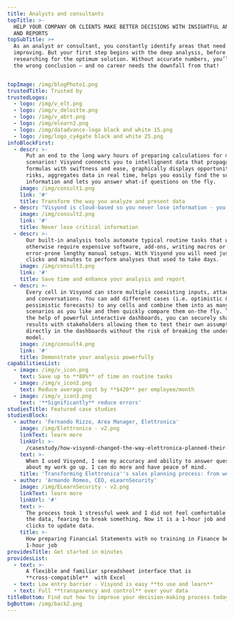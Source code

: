 ```yaml
---
title: Analysts and consultants
topTitle: >-
  HELP YOUR COMPANY OR CLIENTS MAKE BETTER DECISIONS WITH INSIGHTFUL ANALYSIS
  AND REPORTS
topSubTitle: >+
  As an analyst or consultant, you constantly identify areas that need
  improving. But your first step begins with the deep analysis, before
  researching for the optimum solution. Without accurate numbers, you’ll draw
  the wrong conclusion – and no career needs the downfall from that!


topImage: /img/blogPhoto1.png
trustedTitle: Trusted by
trustedLogos:
  - logo: /img/v_elt.png
  - logo: /img/v_deloitte.png
  - logo: /img/v_abrt.png
  - logo: /img/elearn2.png
  - logo: /img/datadvance-logo black and white 15.png
  - logo: /img/logo_cy4gate black and white 25.png
infoBlockFirst:
  - descr: >-
      Put an end to the long wary hours of preparing calculations for multiple
      scenarios! Visyond connects you to intellignent data that propagates your
      formulas with swiftness and ease, graphically displays opportunities and
      risks, aggregates data in real time, helps you easily find the source of
      information and lets you answer what-if questions on the fly.
    image: /img/consult1.png
    link: '#'
    title: Transform the way you analyze and present data
  - descr: "Visyond is cloud-based so you never lose information - you can manage and transfer team knowledge easily and eliminate dependency from the model creator by securely sharing your models and analysis.\r It’s been designed to never break formulas or lose your teams’ work, track their input and changes."
    image: /img/consult2.png
    link: '#'
    title: Never lose critical information
  - descr: >-
      Our built-in analysis tools automate typical routine tasks that would
      otherwise require expensive software, add-ons, writing macros or
      error-prone lengthy manual setups. With Visyond you will need just a few
      clicks and minutes to perform analyses that used to take days.
    image: /img/consult3.png
    link: '#'
    title: Save time and enhance your analysis and report
  - descr: >-
      Every cell in Visyond can store multiple coexisting inputs, attachments
      and conversations. You can add different cases (i.e. optimistic &
      pessimistic forecasts) to any cells and combine them into as many
      scenarios as you like and then quickly compare them on-the fly. Then, with
      the help of powerful interactive dashboards, you can securely share the
      results with stakeholders allowing them to test their own assumptions
      directly in the dashboards without the risk of breaking the underlying
      model.
    image: /img/consult4.png
    link: '#'
    title: Demonstrate your analysis powerfully
capabilitiesList:
  - image: /img/v_icon.png
    text: Save up to **80%** of time on routine tasks
  - image: /img/v_icon2.png
    text: Reduce average cost by **$420** per employee/month
  - image: /img/v_icon3.png
    text: '**Significantly** reduce errors'
studiesTitle: Featured case studies
studiesBlock:
  - author: 'Fernando Rizzo, Area Manager, Elettronica'
    image: /img/Elettronica - v2.png
    linkText: learn more
    linkUrl: >-
      /casestudy/how-visyond-changed-the-way-elettronica-planned-their-sales-and-shortened-the-process-from-weeks-to-hours/
    text: >-
      When I used Visyond, I see my accuracy and ability to answer questions
      about my work go up. I can do more and have peace of mind.
    title: 'Transforming Elettronica''s sales planning process: from weeks to hours'
  - author: 'Armando Romeo, CEO, eLearnSecurity'
    image: /img/ELearnSecurity - v2.png
    linkText: learn more
    linkUrl: '#'
    text: >-
      The process took 1 stressful week and I did not feel comfortable to update
      the data, fearing to break something. Now it is a 1-hour job and a few
      clicks to update data.
    title: >-
      How preparing Financial Statements with no training in Finance became a
      1-hour job
providesTitle: Get started in minutes
providesList:
  - text: >-
      A flexible and familiar spreadsheet interface that is
      **cross-compatible**  with Excel
  - text: Low entry barrier - Visyond is easy **to use and learn**
  - text: Full **transparency and control** over your data
titleBottom: Find out how to improve your decision-making process today
bgBottom: /img/back2.png
---
```


